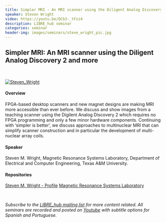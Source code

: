 ```yaml
---
title: Simpler MRI - An MRI scanner using the Diligent Analog Discovery 2 and more
speaker: Steven Wright
video: https://youtu.be/QCb3-_tFzz4
description: LIBRE_hub seminar
categories: seminar
header-img: images/seminars/steve_wright_pic.jpg
---
```


## Simpler MRI: An MRI scanner using the Diligent Analog Discovery 2 and more

<br>

[![Steven_Wright](http://img.youtube.com/vi/QCb3-_tFzz4/0.jpg)](https://youtu.be/QCb3-_tFzz4)

#### Overview
FPGA-based desktop scanners and new magnet designs are making MRI more accessible than ever before. We discuss and show images from a teaching scanner using the Digilent Analog Discovery 2 which requires no FPGA programming and only a few minor hardware components. Continuing with ‘simpler is better’, we discuss approaches to multinuclear MRI that can simplify scanner construction and in particular the development of multi-nuclear array coils.

#### Speaker
Steven M. Wright, Magnetic Resonance Systems Laboratory, Department of Electrical and Computer Engineering, Texas A&M University.

#### Repositories
[Steven M. Wright - Profile](https://engineering.tamu.edu/electrical/profiles/swright.html)
[Magnetic Resonance Systems Laboratory](https://www.tamu-mrsl.org/)

<br>

*Subscribe to the [LIBRE_hub mailing list](https://mailchi.mp/2efa11be3d6b/libre_hub) for more content related. All seminars are recorded and posted on [Youtube](https://www.youtube.com/channel/UCKaffupDA8KKrDE0rd668Xw) with subtitle options for Spanish and Portuguese.*
